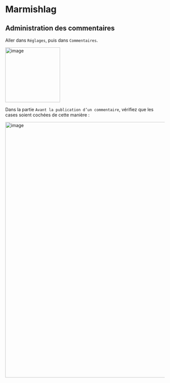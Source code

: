 # Marmishlag

## Administration des commentaires

Aller dans `Réglages`, puis dans `Commentaires`.

<img width="173" alt="image" src="https://user-images.githubusercontent.com/47388675/162038806-90d80dd5-204e-43d6-81dd-03ff800d3858.png">

Dans la partie `Avant la publication d’un commentaire`, vérifiez que les cases soient cochées de cette manière :

<img width="805" alt="image" src="https://user-images.githubusercontent.com/47388675/162039042-73a15491-2300-4b84-acc1-a591fc6c1969.png">
